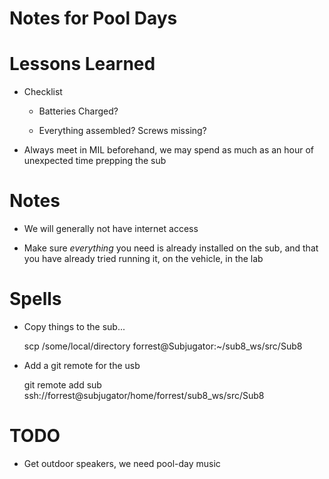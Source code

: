 Notes for Pool Days
===================

# Lessons Learned
* Checklist

    * Batteries Charged?

    * Everything assembled? Screws missing?

* Always meet in MIL beforehand, we may spend as much as an hour of unexpected time prepping the sub


# Notes

* We will generally not have internet access

* Make sure *everything* you need is already installed on the sub, and that you have already tried running it, on the vehicle, in the lab


# Spells

* Copy things to the sub...

    scp /some/local/directory forrest@Subjugator:~/sub8_ws/src/Sub8

* Add a git remote for the usb

    git remote add sub ssh://forrest@subjugator/home/forrest/sub8_ws/src/Sub8


# TODO
* Get outdoor speakers, we need pool-day music